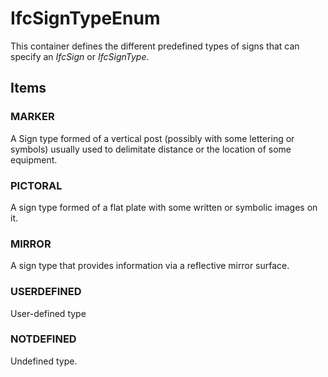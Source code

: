 # IfcSignTypeEnum

This container defines the different predefined types of signs that can specify an _IfcSign_ or _IfcSignType_.<!-- end of definition -->

## Items

### MARKER
A Sign type formed of a vertical post (possibly with some lettering or symbols) usually used to delimitate distance or the location of some equipment.

### PICTORAL
A sign type formed of a flat plate with some written or symbolic images on it.

### MIRROR
A sign type that provides information via a reflective mirror surface.

### USERDEFINED
User-defined type

### NOTDEFINED
Undefined type.
